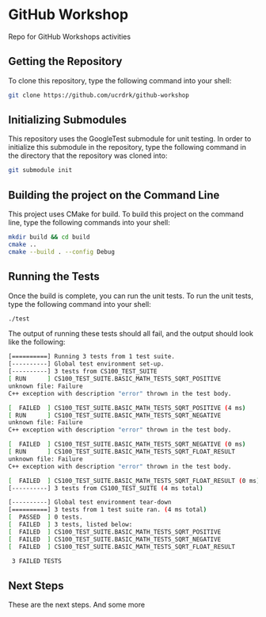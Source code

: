 # GitHub Workshop

Repo for GitHub Workshops activities

## Getting the Repository

To clone this repository, type the following command into your shell:

```bash
git clone https://github.com/ucrdrk/github-workshop
```

## Initializing Submodules

This repository uses the GoogleTest submodule for unit testing. In order to initialize this submodule in the repository, type the following command in the directory that the repository was cloned into:

```bash
git submodule init
```

## Building the project on the Command Line

This project uses CMake for build. To build this project on the command line, type the following commands into your shell:

```bash
mkdir build && cd build
cmake ..
cmake --build . --config Debug
```

## Running the Tests

Once the build is complete, you can run the unit tests. To run the unit tests, type the following command into your shell:

```bash
./test
```

The output of running these tests should all fail, and the output should look like the following:

```bash
[==========] Running 3 tests from 1 test suite.
[----------] Global test environment set-up.
[----------] 3 tests from CS100_TEST_SUITE
[ RUN      ] CS100_TEST_SUITE.BASIC_MATH_TESTS_SQRT_POSITIVE
unknown file: Failure
C++ exception with description "error" thrown in the test body.

[  FAILED  ] CS100_TEST_SUITE.BASIC_MATH_TESTS_SQRT_POSITIVE (4 ms)
[ RUN      ] CS100_TEST_SUITE.BASIC_MATH_TESTS_SQRT_NEGATIVE
unknown file: Failure
C++ exception with description "error" thrown in the test body.

[  FAILED  ] CS100_TEST_SUITE.BASIC_MATH_TESTS_SQRT_NEGATIVE (0 ms)
[ RUN      ] CS100_TEST_SUITE.BASIC_MATH_TESTS_SQRT_FLOAT_RESULT
unknown file: Failure
C++ exception with description "error" thrown in the test body.

[  FAILED  ] CS100_TEST_SUITE.BASIC_MATH_TESTS_SQRT_FLOAT_RESULT (0 ms)
[----------] 3 tests from CS100_TEST_SUITE (4 ms total)

[----------] Global test environment tear-down
[==========] 3 tests from 1 test suite ran. (4 ms total)
[  PASSED  ] 0 tests.
[  FAILED  ] 3 tests, listed below:
[  FAILED  ] CS100_TEST_SUITE.BASIC_MATH_TESTS_SQRT_POSITIVE
[  FAILED  ] CS100_TEST_SUITE.BASIC_MATH_TESTS_SQRT_NEGATIVE
[  FAILED  ] CS100_TEST_SUITE.BASIC_MATH_TESTS_SQRT_FLOAT_RESULT

 3 FAILED TESTS
```

## Next Steps

These are the next steps. And some more
